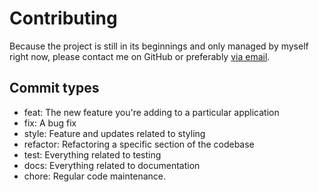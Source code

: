 # Contributing

Because the project is still in its beginnings and only managed by myself right now, please contact me on GitHub or preferably [via email](mailto:tschirpf@student.hu-berlin.de).

## Commit types

- feat: The new feature you're adding to a particular application
- fix: A bug fix
- style: Feature and updates related to styling
- refactor: Refactoring a specific section of the codebase
- test: Everything related to testing
- docs: Everything related to documentation
- chore: Regular code maintenance.

